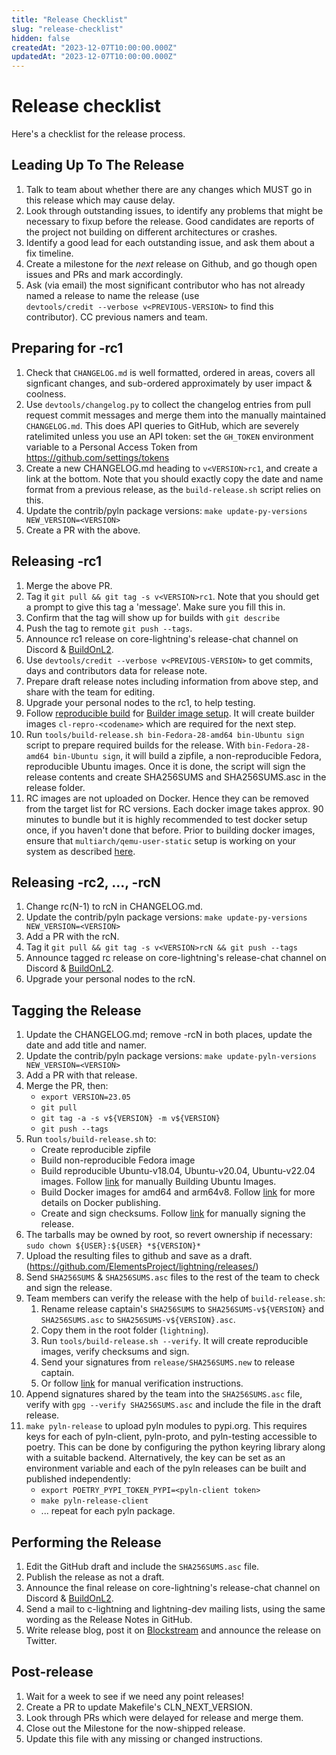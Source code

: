 ```yaml
---
title: "Release Checklist"
slug: "release-checklist"
hidden: false
createdAt: "2023-12-07T10:00:00.000Z"
updatedAt: "2023-12-07T10:00:00.000Z"
---
```

# Release checklist

Here's a checklist for the release process.

## Leading Up To The Release

1. Talk to team about whether there are any changes which MUST go in this release which may cause delay.
2. Look through outstanding issues, to identify any problems that might be necessary to fixup before the release. Good candidates are reports of the project not building on different architectures or crashes.
3. Identify a good lead for each outstanding issue, and ask them about a fix timeline.
4. Create a milestone for the _next_ release on Github, and go though open issues and PRs and mark accordingly.
5. Ask (via email) the most significant contributor who has not already named a release to name the release (use  
   `devtools/credit --verbose v<PREVIOUS-VERSION>` to find this contributor). CC previous namers and team.

## Preparing for -rc1

1. Check that `CHANGELOG.md` is well formatted, ordered in areas, covers all signficant changes, and sub-ordered approximately by user impact & coolness.
2. Use `devtools/changelog.py` to collect the changelog entries from pull request commit messages and merge them into the manually maintained `CHANGELOG.md`.  This does API queries to GitHub, which are severely  
   ratelimited unless you use an API token: set the `GH_TOKEN` environment variable to a Personal Access Token from <https://github.com/settings/tokens>
3. Create a new CHANGELOG.md heading to `v<VERSION>rc1`, and create a link at the bottom. Note that you should exactly copy the date and name format from a previous release, as the `build-release.sh` script relies on this.
4. Update the contrib/pyln package versions: `make update-py-versions NEW_VERSION=<VERSION>`
5. Create a PR with the above.

## Releasing -rc1

1. Merge the above PR.
2. Tag it `git pull && git tag -s v<VERSION>rc1`. Note that you should get a prompt to give this tag a 'message'. Make sure you fill this in.
3. Confirm that the tag will show up for builds with `git describe`
4. Push the tag to remote `git push --tags`.
5. Announce rc1 release on core-lightning's release-chat channel on Discord & [BuildOnL2](https://community.corelightning.org/c/general-questions/).
6. Use `devtools/credit --verbose v<PREVIOUS-VERSION>` to get commits, days and contributors data for release note.
7. Prepare draft release notes including information from above step, and share with the team for editing.
8. Upgrade your personal nodes to the rc1, to help testing.
9. Follow [reproducible build](https://docs.corelightning.org/docs/repro) for [Builder image setup](https://docs.corelightning.org/docs/repro#builder-image-setup). It will create builder images `cl-repro-<codename>` which are required for the next step.
10. Run `tools/build-release.sh bin-Fedora-28-amd64 bin-Ubuntu sign` script to prepare required builds for the release. With `bin-Fedora-28-amd64 bin-Ubuntu sign`, it will build a zipfile, a non-reproducible Fedora, reproducible Ubuntu images. Once it is done, the script will sign the release contents and create SHA256SUMS and SHA256SUMS.asc in the release folder.
11. RC images are not uploaded on Docker. Hence they can be removed from the target list for RC versions. Each docker image takes approx. 90 minutes to bundle but it is highly recommended to test docker setup once, if you haven't done that before. Prior to building docker images, ensure that `multiarch/qemu-user-static` setup is working on your system as described [here](https://docs.corelightning.org/docs/repro#setting-up-multiarchqemu-user-static).

## Releasing -rc2, ..., -rcN

1. Change rc(N-1) to rcN in CHANGELOG.md.
2. Update the contrib/pyln package versions: `make update-py-versions NEW_VERSION=<VERSION>`
3. Add a PR with the rcN.
4. Tag it `git pull && git tag -s v<VERSION>rcN && git push --tags`
5. Announce tagged rc release on core-lightning's release-chat channel on Discord & [BuildOnL2](https://community.corelightning.org/c/general-questions/).
6. Upgrade your personal nodes to the rcN.

## Tagging the Release

1. Update the CHANGELOG.md; remove -rcN in both places, update the date and add title and namer.
2. Update the contrib/pyln package versions: `make update-pyln-versions NEW_VERSION=<VERSION>`
3. Add a PR with that release.
4. Merge the PR, then:
   - `export VERSION=23.05`
   - `git pull`
   - `git tag -a -s v${VERSION} -m v${VERSION}`
   - `git push --tags`
5. Run `tools/build-release.sh` to:
   - Create reproducible zipfile
   - Build non-reproducible Fedora image
   - Build reproducible Ubuntu-v18.04, Ubuntu-v20.04, Ubuntu-v22.04 images. Follow [link](https://docs.corelightning.org/docs/repro#building-using-the-builder-image) for manually Building Ubuntu Images.
   - Build Docker images for amd64 and arm64v8. Follow [link](https://docs.corelightning.org/docs/docker-images) for more details on Docker publishing.
   - Create and sign checksums. Follow [link](https://docs.corelightning.org/docs/repro#co-signing-the-release-manifest) for manually signing the release.
6. The tarballs may be owned by root, so revert ownership if necessary:  
   `sudo chown ${USER}:${USER} *${VERSION}*`
7. Upload the resulting files to github and save as a draft.  
   (<https://github.com/ElementsProject/lightning/releases/>)
8. Send `SHA256SUMS` & `SHA256SUMS.asc` files to the rest of the team to check and sign the release.
9. Team members can verify the release with the help of `build-release.sh`:
   1. Rename release captain's `SHA256SUMS` to `SHA256SUMS-v${VERSION}` and `SHA256SUMS.asc` to `SHA256SUMS-v${VERSION}.asc`.
   2. Copy them in the root folder (`lightning`).
   3. Run `tools/build-release.sh --verify`. It will create reproducible images, verify checksums and sign.
   4. Send your signatures from `release/SHA256SUMS.new` to release captain.
   5. Or follow [link](https://docs.corelightning.org/docs/repro#verifying-a-reproducible-build) for manual verification instructions.
10. Append signatures shared by the team into the `SHA256SUMS.asc` file, verify with `gpg --verify SHA256SUMS.asc` and include the file in the draft release.
11. `make pyln-release` to upload pyln modules to pypi.org.  This requires keys for each of pyln-client, pyln-proto, and pyln-testing accessible to poetry. This can be done by configuring the python keyring library along with a suitable backend.  Alternatively, the key can be set as an environment variable and each of the pyln releases can be built and published independently:
    - `export POETRY_PYPI_TOKEN_PYPI=<pyln-client token>`
    - `make pyln-release-client`
    - ... repeat for each pyln package.

## Performing the Release

1. Edit the GitHub draft and include the `SHA256SUMS.asc` file.
2. Publish the release as not a draft.
3. Announce the final release on core-lightning's release-chat channel on Discord & [BuildOnL2](https://community.corelightning.org/c/general-questions/).
4. Send a mail to c-lightning and lightning-dev mailing lists, using the same wording as the Release Notes in GitHub.
5. Write release blog, post it on [Blockstream](https://blog.blockstream.com/) and announce the release on Twitter.

## Post-release

1. Wait for a week to see if we need any point releases!
2. Create a PR to update Makefile's CLN_NEXT_VERSION.
3. Look through PRs which were delayed for release and merge them.
4. Close out the Milestone for the now-shipped release.
5. Update this file with any missing or changed instructions.
